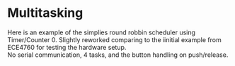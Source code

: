 # Multitasking

Here is an example of the simplies round robbin scheduler using Timer/Counter 0. Slightly reworked comparing to the iinitial example from ECE4760 for testing the hardware setup.  
No serial communication, 4 tasks, and the button handling on push/release. 